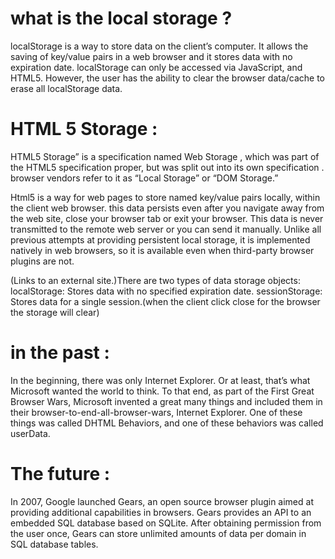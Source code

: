 # what is the local storage ?
localStorage is a way to store data on the client’s computer. It allows the saving of key/value pairs in a web browser and it stores data with no expiration date. localStorage can only be accessed via JavaScript, and HTML5. However, the user has the ability to clear the browser data/cache to erase all localStorage data.

# HTML 5 Storage :
HTML5 Storage” is a specification named Web Storage , which was part of the HTML5 specification proper, but was split out into its own specification . browser vendors refer to it as “Local Storage” or “DOM Storage.”

Html5 is a way for web pages to store named key/value pairs locally, within the client web browser. this data persists even after you navigate away from the web site, close your browser tab or exit your browser. This data is never transmitted to the remote web server or you can send it manually. Unlike all previous attempts at providing persistent local storage, it is implemented natively in web browsers, so it is available even when third-party browser plugins are not.


 (Links to an external site.)There are two types of data storage objects:
localStorage: Stores data with no specified expiration date.
sessionStorage: Stores data for a single session.(when the client click close for the browser the storage will clear)
# in the past :
In the beginning, there was only Internet Explorer. Or at least, that’s what Microsoft wanted the world to think. To that end, as part of the First Great Browser Wars, Microsoft invented a great many things and included them in their browser-to-end-all-browser-wars, Internet Explorer. One of these things was called DHTML Behaviors, and one of these behaviors was called userData.
# The future : 
In 2007, Google launched Gears, an open source browser plugin aimed at providing additional capabilities in browsers. Gears provides an API to an embedded SQL database based on SQLite. After obtaining permission from the user once, Gears can store unlimited amounts of data per domain in SQL database tables.
